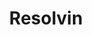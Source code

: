 ---
authors:
- ElisaSantarsiero
description: Resolvin
last-edited: 2022-02-21
organisms:
- Homo sapiens
redirect_from:
- /index.php/Pathway:WP5191
- /instance/WP5191
schema-jsonld:
- '@context': https://schema.org/
  '@id': https://wikipathways.github.io/pathways/WP5191.html
  '@type': Dataset
  creator:
    '@type': Organization
    name: WikiPathways
  description: Resolvin
  keywords:
  - 'phosphatidylinositol 3-kinase '
  - TNF-α signaling
  - G protein-coupled receptor kinase
  - PDK1
  - LTB4R
  - CMKLR1
  - ATP
  - RvD1
  - cAMP
  - FPR2
  - NFkB
  - ERK
  - RvE1
  - MTORC2
  - LTB4
  - AKT1
  - Adenylate cyclase
  license: CC0
  name: Resolvin
seo: CreativeWork
title: Resolvin
wpid: WP5191
---